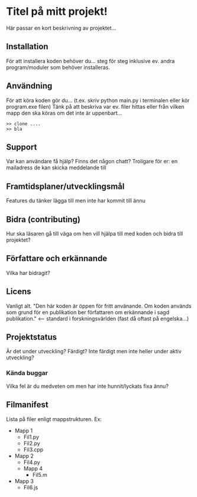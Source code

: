 # Titel på mitt projekt!

Här passar en kort beskrivning av projektet...

## Installation
För att installera koden behöver du... steg för steg inklusive ev. andra program/moduler som behöver installeras.

## Användning
För att köra koden gör du... (t.ex. skriv python main.py i terminalen eller kör program.exe filen)
Tänk på att beskriva var ev. filer hittas eller från vilken mapp den ska köras om det inte är uppenbart...

 ``` 
>> clone ....
>> bla
```

## Support
Var kan användare få hjälp? Finns det någon chatt? Troligare för er: en mailadress de kan skicka meddelande till

## Framtidsplaner/utvecklingsmål
Features du tänker lägga till men inte har kommit till ännu

## Bidra (contributing)
Hur ska läsaren gå till väga om hen vill hjälpa till med koden och bidra till projektet?

## Författare och erkännande
Vilka har bidragit?

## Licens
Vanligt alt. "Den här koden är öppen för fritt använande. Om koden används som grund för en publikation ber författaren om erkännande i sagd publikation." <-- standard i forskningsvärlden (fast då oftast på engelska...)

## Projektstatus
Är det under utveckling? Färdigt? Inte färdigt men inte heller under aktiv utveckling?

### Kända buggar
Vilka fel är du medveten om men har inte hunnit/lyckats fixa ännu?

## Filmanifest
Lista på filer enligt mappstrukturen. Ex:

- Mapp 1
    - Fil1.py
    - Fil2.py
    - Fil3.cpp
- Mapp 2
    - Fil4.py
    - Mapp 4
        - Fil5.m       
- Mapp 3
    - Fil6.js 

